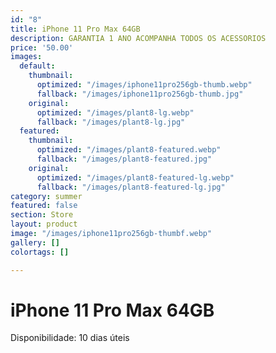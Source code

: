 ```yaml
---
id: "8"
title: iPhone 11 Pro Max 64GB
description: GARANTIA 1 ANO ACOMPANHA TODOS OS ACESSORIOS
price: '50.00'
images:
  default:
    thumbnail:
      optimized: "/images/iphone11pro256gb-thumb.webp"
      fallback: "/images/iphone11pro256gb-thumb.jpg"
    original:
      optimized: "/images/plant8-lg.webp"
      fallback: "/images/plant8-lg.jpg"
  featured:
    thumbnail:
      optimized: "/images/plant8-featured.webp"
      fallback: "/images/plant8-featured.jpg"
    original:
      optimized: "/images/plant8-featured-lg.webp"
      fallback: "/images/plant8-featured-lg.jpg"
category: summer
featured: false
section: Store
layout: product
image: "/images/iphone11pro256gb-thumbf.webp"
gallery: []
colortags: []

---
```

# iPhone 11 Pro Max 64GB

Disponibilidade: 10 dias úteis